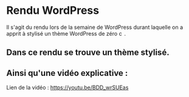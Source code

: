# Rendu WordPress

Il s'agit du rendu lors de la semaine de WordPress durant laquelle on a apprit à stylisé un thème WordPress de zéro <img alt="css3" height="14" src='https://cdn.jsdelivr.net/gh/devicons/devicon/icons/css3/css3-original.svg'>.

## Dans ce rendu se trouve un thème stylisé.

## Ainsi qu'une vidéo explicative :

Lien de la vidéo : https://youtu.be/BDD_wrSUEas
